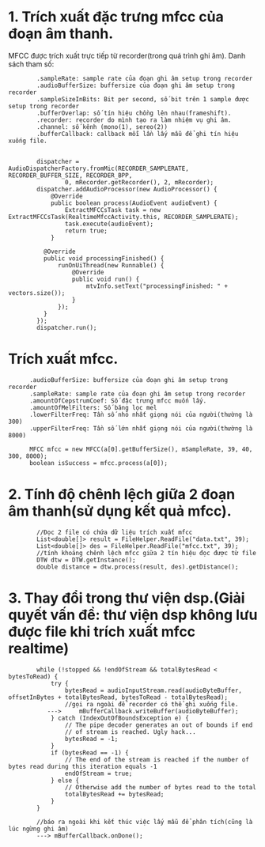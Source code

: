 # 1. Trích xuất đặc trưng mfcc của đoạn âm thanh.
MFCC được trích xuất trực tiếp từ recorder(trong quá trình ghi âm). Danh sách tham số:
    
            .sampleRate: sample rate của đoạn ghi âm setup trong recorder
            .audioBufferSize: buffersize của đoạn ghi âm setup trong recorder
            .sampleSizeInBits: Bit per second, số bit trên 1 sample được setup trong recorder
            .bufferOverlap: số tín hiệu chồng lên nhau(frameshift).
            .recorder: recorder do mình tạo ra làm nhiệm vụ ghi âm.
            .channel: số kênh (mono(1), sereo(2))
            .bufferCallback: callback mỗi lần lấy mẫu để ghi tín hiệu xuống file.
    

            dispatcher = AudioDispatcherFactory.fromMic(RECORDER_SAMPLERATE, RECORDER_BUFFER_SIZE, RECORDER_BPP,
                    0, mRecorder.getRecorder(), 2, mRecorder);
            dispatcher.addAudioProcessor(new AudioProcessor() {
                @Override
                public boolean process(AudioEvent audioEvent) {
                    ExtractMFCCsTask task = new ExtractMFCCsTask(RealtimeMfccActivity.this, RECORDER_SAMPLERATE);
                    task.execute(audioEvent);
                    return true;
                }

              @Override
              public void processingFinished() {
                  runOnUiThread(new Runnable() {
                      @Override
                      public void run() {
                          mtvInfo.setText("processingFinished: " + vectors.size());
                      }
                  });
              }
            });
            dispatcher.run();

# Trích xuất mfcc.

          .audioBufferSize: buffersize của đoạn ghi âm setup trong recorder
          .sampleRate: sample rate của đoạn ghi âm setup trong recorder
          .amountOfCepstrumCoef: Số đặc trưng mfcc muốn lấy.
          .amountOfMelFilters: Số băng lọc mel
          .lowerFilterFreq: Tần số nhỏ nhất giọng nói của người(thường là 300)
          .upperFilterFreq: Tần số lớn nhất giọng nói của người(thường là 8000)
          
          MFCC mfcc = new MFCC(a[0].getBufferSize(), mSampleRate, 39, 40, 300, 8000);
          boolean isSuccess = mfcc.process(a[0]);
   
# 2. Tính độ chênh lệch giữa 2 đoạn âm thanh(sử dụng kết quả mfcc).
        
            //Đọc 2 file có chứa dữ liệu trích xuất mfcc
            List<double[]> result = FileHelper.ReadFile("data.txt", 39);
            List<double[]> des = FileHelper.ReadFile("mfcc.txt", 39);
            //tính khoảng chênh lệch mfcc giữa 2 tín hiệu đọc được từ file
            DTW dtw = DTW.getInstance();
            double distance = dtw.process(result, des).getDistance();

# 3. Thay đổi trong thư viện dsp.(Giải quyết vấn đề: thư viện dsp không lưu được file khi trích xuất mfcc realtime)
            while (!stopped && !endOfStream && totalBytesRead < bytesToRead) {
                try {
                    bytesRead = audioInputStream.read(audioByteBuffer, offsetInBytes + totalBytesRead, bytesToRead - totalBytesRead);
                    //gọi ra ngoài để recorder có thể ghi xuống file.
               --->     mBufferCallback.writeBuffer(audioByteBuffer);
                } catch (IndexOutOfBoundsException e) {
                    // The pipe decoder generates an out of bounds if end
                    // of stream is reached. Ugly hack...
                    bytesRead = -1;
                }
                if (bytesRead == -1) {
                    // The end of the stream is reached if the number of bytes read during this iteration equals -1
                    endOfStream = true;
                } else {
                    // Otherwise add the number of bytes read to the total
                    totalBytesRead += bytesRead;
                }
            }
            
            //báo ra ngoài khi kết thúc việc lấy mẫu để phân tích(cũng là lúc ngừng ghi âm)
            ---> mBufferCallback.onDone();
